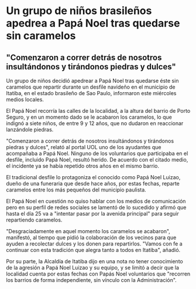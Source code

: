 # Un grupo de niños brasileños apedrea a Papá Noel tras quedarse sin caramelos

## "Comenzaron a correr detrás de nosotros insultándonos y tirándonos piedras y dulces"

Un grupo de niños decidió apedrear a Papá Noel tras quedarse éste sin caramelos que repartir durante un desfile navideño en el municipio de Itatiba, en el estado brasileño de Sao Paulo, informaron este miércoles medios locales.

El Papá Noel recorría las calles de la localidad, a la altura del barrio de Porto Seguro, y en un momento dado se le acabaron los caramelos, lo que indignó a siete niños, de entre 9 y 12 años, que no dudaron en reaccionar lanzándole piedras.

"Comenzaron a correr detrás de nosotros insultándonos y tirándonos piedras y dulces", relató al portal UOL uno de los ayudantes que acompañaba a Papá Noel. Ninguno de los voluntarios que participaba en el desfile, incluido Papá Noel, resultó herido. De acuerdo con el citado medio, el incidente ya se había repetido otros años en el mismo barrio.

El tradicional desfile lo protagoniza el conocido como Papá Noel Luizao, dueño de una funeraria que desde hace años, por estas fechas, reparte caramelos entre los más pequeños del municipio paulista.

El Papá Noel en cuestión no quiso hablar con los medios de comunicación pero en su perfil de redes sociales se lamentó de lo sucedido y afirmó que hasta el día 25 va a "intentar pasar por la avenida principal" para seguir repartiendo caramelos.

"Desgraciadamente en aquel momento los caramelos se acabaron", manifestó, al tiempo que pidió la colaboración de los vecinos para que ayuden a recolectar dulces y los donen para repartirlos. "Vamos con fe a continuar con esta tradición que alegra tanto a todos en Itatiba", añadió.

Por su parte, la Alcaldía de Itatiba dijo en una nota no tener conocimiento de la agresión a Papá Noel Luizao y su equipo, y se limitó a decir que la localidad cuenta por estas fechas con Papás Noel voluntarios que "recorren los barrios de forma independiente, sin vínculo con la Administración".
